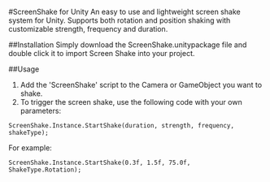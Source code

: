 #ScreenShake for Unity
An easy to use and lightweight screen shake system for Unity.
Supports both rotation and position shaking with customizable strength, frequency and duration.

##Installation
Simply download the ScreenShake.unitypackage file and double click it to import Screen Shake into your project.

##Usage
1. Add the 'ScreenShake' script to the Camera or GameObject you want to shake.
2. To trigger the screen shake, use the following code with your own parameters:

```
ScreenShake.Instance.StartShake(duration, strength, frequency, shakeType);
```

For example:

```
ScreenShake.Instance.StartShake(0.3f, 1.5f, 75.0f, ShakeType.Rotation);
```
